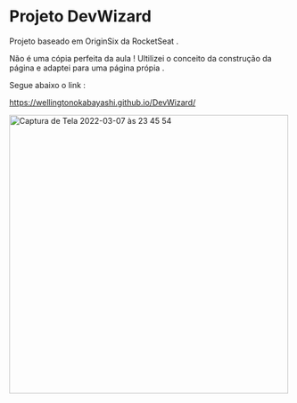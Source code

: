  # Projeto DevWizard

Projeto baseado em OriginSix da RocketSeat .

Não é uma cópia perfeita da aula ! Ultilizei o conceito da construção da página e adaptei para uma página própia .

Segue abaixo o link :

https://wellingtonokabayashi.github.io/DevWizard/


<img width="500" alt="Captura de Tela 2022-03-07 às 23 45 54" src="https://user-images.githubusercontent.com/100711519/157056506-24ac1aad-2f54-493b-99e9-90525b2988c8.png">
